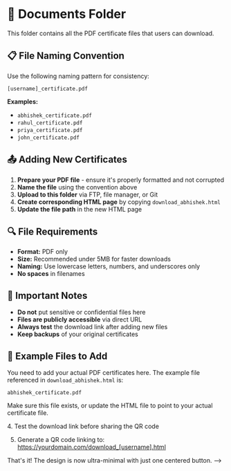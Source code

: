 # 📁 Documents Folder

This folder contains all the PDF certificate files that users can download.

## 📋 File Naming Convention

Use the following naming pattern for consistency:
```
[username]_certificate.pdf
```

**Examples:**
- `abhishek_certificate.pdf`
- `rahul_certificate.pdf`
- `priya_certificate.pdf`
- `john_certificate.pdf`

## 📤 Adding New Certificates

1. **Prepare your PDF file** - ensure it's properly formatted and not corrupted
2. **Name the file** using the convention above
3. **Upload to this folder** via FTP, file manager, or Git
4. **Create corresponding HTML page** by copying `download_abhishek.html`
5. **Update the file path** in the new HTML page

## 🔍 File Requirements

- **Format:** PDF only
- **Size:** Recommended under 5MB for faster downloads
- **Naming:** Use lowercase letters, numbers, and underscores only
- **No spaces** in filenames

## 🚫 Important Notes

- **Do not** put sensitive or confidential files here
- **Files are publicly accessible** via direct URL
- **Always test** the download link after adding new files
- **Keep backups** of your original certificates

## 📝 Example Files to Add

You need to add your actual PDF certificates here. The example file referenced in `download_abhishek.html` is:
```
abhishek_certificate.pdf
```

Make sure this file exists, or update the HTML file to point to your actual certificate file. 
<!-- 
INSTRUCTIONS FOR USING THIS TEMPLATE:

1. Copy this file and rename it to: download_[username].html
   Example: download_rahul.html

2. Replace [USERNAME] with the person's username (lowercase, no spaces):
   Example: [USERNAME] → rahul
   So the href becomes: documents/rahul_certificate.pdf
   3. Make sure the corresponding PDF file exists in the documents/ folder:
   Example: documents/rahul_certificate.pdf

4. Test the download link before sharing the QR code

5. Generate a QR code linking to: https://yourdomain.com/download_[username].html

That's it! The design is now ultra-minimal with just one centered button.
--> 4. Test the download link before sharing the QR code

5. Generate a QR code linking to: https://yourdomain.com/download_[username].html

That's it! The design is now ultra-minimal with just one centered button.
--> 


